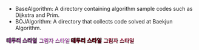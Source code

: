 - BaseAlgorithm: A directory containing algorithm sample codes such as Dijkstra and Prim.
- BOJAlgorithm: A directory that collects code solved at Baekjun Algorithm.

<span style="color: #FF82FF; text-shadow: -1px 0 #000, 0 1px #000, 1px 0 #000, 0 -1px #000;">
	테두리 스타일
</span>

<span style="color: #FF82FF; text-shadow:1px 1px 1px #000;">
	그림자 스타일
</span>

<span style="color: #B9062F; text-shadow: -1px 0 #000, 0 1px #000, 1px 0 #000, 0 -1px #000;">
	테두리 스타일
</span>

<span style="color: #B9062F; text-shadow:1px 1px 1px #000;">
	그림자 스타일
</span>


